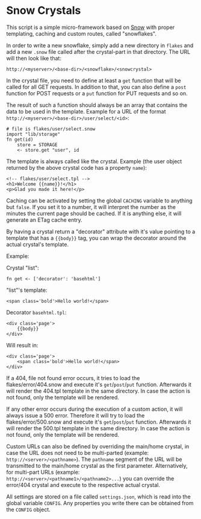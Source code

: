 Snow Crystals
=============

This script is a simple micro-framework based on [Snow](http://github.com/AndCake/snow) 
with proper templating, caching and custom routes, called "snowflakes".

In order to write a new snowflake, simply add a new directory in `flakes` and add a new
`.snow` file called after the crystal-part in that directory. The URL will then look like that:

	http://<myserver>/<base-dir>/<snowflake>/<snowcrystal>

In the crystal file, you need to define at least a `get` function that will be called
for all GET requests. In addition to that, you can also define a `post` function for
POST requests or a `put` function for PUT requests and so on.

The result of such a function should always be an array that contains the data to be
used in the template. Example for a URL of the format 
`http://<myserver>/<base-dir>/user/select/<id>`:

	# file is flakes/user/select.snow
	import "lib/storage"
	fn get(id)
		store = STORAGE
		<- store.get "user", id

The template is always called like the crystal. Example (the user object returned by
the above crystal code has a property `name`):

	<!-- flakes/user/select.tpl -->
	<h1>Welcome {{name}}!</h1>
	<p>Glad you made it here!</p>

Caching can be activated by setting the global `CACHING` variable to anything but 
`false`. If you set it to a number, it will interpret the number as the minutes the 
current page should be cached. If it is anything else, it will generate an ETag cache 
entry.

By having a crystal return a "decorator" attribute with it's value pointing to a template
that has a `{{body}}` tag, you can wrap the decorator around the actual crystal's 
template.

Example:

Crystal "list":

	fn get <- ['decorator': 'basehtml']

"list"'s template:

	<span class='bold'>Hello world!</span>

Decorator `basehtml.tpl`:

	<div class='page'>
		{{body}}
	</div>

Will result in:

	<div class='page'>
		<span class='bold'>Hello world!</span>
	</div>

If a 404, file not found error occurs, it tries to load the flakes/error/404.snow and
execute it's `get`/`post`/`put` function. Afterwards it will render the 404.tpl template 
in the same directory. In case the action is not found, only the template will be rendered.

If any other error occurs during the execution of a custom action, it will always issue
a 500 error. Therefore it will try to load the flakes/error/500.snow and execute it's 
`get`/`post`/`put` function. Afterwards it will render the 500.tpl template in the same 
directory. In case the action is not found, only the template will be rendered.

Custom URLs can also be defined by overriding the main/home crystal, in case the URL 
does not need to be multi-parted (example: `http://<server>/<pathname>`). The 
`pathname` segment of the URL will be transmitted to the main/home crystal as the first
parameter. Alternatively, for multi-part URLs (example: `http://<server>/<pathname1>/<pathname2>...`)
you can override the error/404 crystal and execute to the respective actual crystal.

All settings are stored on a file called `settings.json`, which is read into the global
variable `CONFIG`. Any properties you write there can be obtained from the `CONFIG` object.